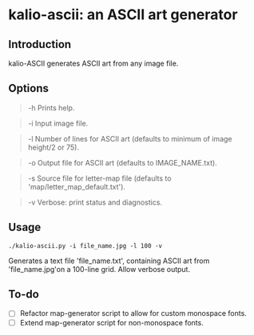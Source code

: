 # kalio-ascii: an ASCII art generator

## Introduction

kalio-ASCII generates ASCII art from any image file.

## Options

> -h	Prints help.

> -i	Input image file.

> -l	Number of lines for ASCII art (defaults to minimum of image height/2 or 75).

> -o	Output file for ASCII art (defaults to IMAGE_NAME.txt).

> -s	Source file for letter-map file (defaults to 'map/letter_map_default.txt').

> -v	Verbose: print status and diagnostics.

## Usage

```
./kalio-ascii.py -i file_name.jpg -l 100 -v
```

Generates a text file 'file_name.txt', containing ASCII art from 'file_name.jpg'on a 100-line grid. Allow verbose output. 

## To-do

- [ ] Refactor map-generator script to allow for custom monospace fonts.
- [ ] Extend map-generator script for non-monospace fonts.

